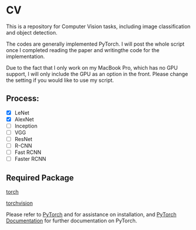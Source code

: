 # CV

This is a repository for Computer Vision tasks, including image classification and object detection. 

The codes are generally implemented PyTorch. I will post the whole script once I completed reading the paper and writingthe code for the implementation. 

Due to the fact that I only work on my MacBook Pro, which has no GPU support, I will only include the GPU as an option in the front. Please change the setting if you would like to use my script. 

## Process:
- [x] LeNet
- [x] AlexNet
- [ ] Inception
- [ ] VGG
- [ ] ResNet
- [ ] R-CNN
- [ ] Fast RCNN
- [ ] Faster RCNN

## Required Package
[torch](https://github.com/pytorch/pytorch)

[torchvision](https://github.com/pytorch/vision/tree/master/torchvision)

Please refer to [PyTorch](https://github.com/pytorch/pytorch) and  for assistance on installation, and [PyTorch Documentation](http://pytorch.org/docs/0.3.0/) for further documentation on PyTorch. 
